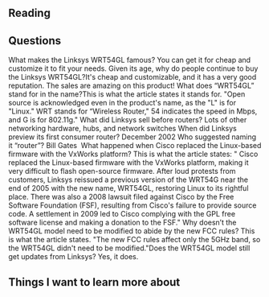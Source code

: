 ## Reading 

## Questions 
What makes the Linksys WRT54GL famous?
You can get it for cheap and customize it to fit your needs.
Given its age, why do people continue to buy the Linksys WRT54GL?It's cheap and customizable, and it has a very good reputation. The sales are amazing on this product!
What does “WRT54GL” stand for in the name?This is what the article states it stands for. "Open source is acknowledged even in the product's name, as the "L" is for "Linux." WRT stands for “Wireless Router," 54 indicates the speed in Mbps, and G is for 802.11g."
What did Linksys sell before routers?
Lots of other networking hardware, hubs, and network switches
When did Linksys preview its first consumer router?
December 2002
Who suggested naming it “router”? Bill Gates 
What happened when Cisco replaced the Linux-based firmware with the VxWorks platform?
This is what the article states: " Cisco replaced the Linux-based firmware with the VxWorks platform, making it very difficult to flash open-source firmware.
After loud protests from customers, Linksys reissued a previous version of the WRT54G near the end of 2005 with the new name, WRT54GL, restoring Linux to its rightful place. There was also a 2008 lawsuit filed against Cisco by the Free Software Foundation (FSF), resulting from Cisco's failure to provide source code. A settlement in 2009 led to Cisco complying with the GPL free software license and making a donation to the FSF."
Why doesn’t the WRT54GL model need to be modified to abide by the new FCC rules?
This is what the article states. "The new FCC rules affect only the 5GHz band, so the WRT54GL didn't need to be modified."Does the WRT54GL model still get updates from Linksys?
Yes, it does.
 
## Things I want to learn more about

 

